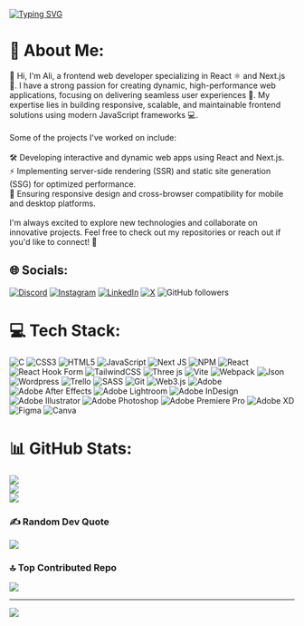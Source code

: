 [![Typing SVG](https://readme-typing-svg.herokuapp.com/?color=3ea7d7&size=35&center=true&vCenter=true&width=1000&lines=Hi,+I'm+Ali+Yara;I'm+a+Front+End+Web+Developer+👨🏽‍💻)](https://git.io/typing-svg)

# 💫 About Me:
👋 Hi, I'm Ali, a frontend web developer specializing in React ⚛️ and Next.js 🚀. I have a strong passion for creating dynamic, high-performance web applications, focusing on delivering seamless user experiences 🌟. My expertise lies in building responsive, scalable, and maintainable frontend solutions using modern JavaScript frameworks 💻.<br><br>Some of the projects I've worked on include:<br><br>🛠️ Developing interactive and dynamic web apps using React and Next.js.<br>⚡ Implementing server-side rendering (SSR) and static site generation (SSG) for optimized performance.<br>📱 Ensuring responsive design and cross-browser compatibility for mobile and desktop platforms.<br><br>I'm always excited to explore new technologies and collaborate on innovative projects. Feel free to check out my repositories or reach out if you'd like to connect! 🤝


## 🌐 Socials:
[![Discord](https://img.shields.io/badge/Discord-%237289DA.svg?logo=discord&logoColor=white)](https://discord.gg/aliyara29) [![Instagram](https://img.shields.io/badge/Instagram-%23E4405F.svg?logo=Instagram&logoColor=white)](https://instagram.com/__aliyara) [![LinkedIn](https://img.shields.io/badge/LinkedIn-%230077B5.svg?logo=linkedin&logoColor=white)](https://linkedin.com/in/ali-yara-cc) [![X](https://img.shields.io/badge/X-black.svg?logo=X&logoColor=white)](https://x.com/ALIYARA27498214) ![GitHub followers](https://img.shields.io/github/followers/aliyara290)



# 💻 Tech Stack:
![C](https://img.shields.io/badge/c-%2300599C.svg?style=for-the-badge&logo=c&logoColor=white) ![CSS3](https://img.shields.io/badge/css3-%231572B6.svg?style=for-the-badge&logo=css3&logoColor=white) ![HTML5](https://img.shields.io/badge/html5-%23E34F26.svg?style=for-the-badge&logo=html5&logoColor=white) ![JavaScript](https://img.shields.io/badge/javascript-%23323330.svg?style=for-the-badge&logo=javascript&logoColor=%23F7DF1E) ![Next JS](https://img.shields.io/badge/Next-black?style=for-the-badge&logo=next.js&logoColor=white) ![NPM](https://img.shields.io/badge/NPM-%23CB3837.svg?style=for-the-badge&logo=npm&logoColor=white) ![React](https://img.shields.io/badge/react-%2320232a.svg?style=for-the-badge&logo=react&logoColor=%2361DAFB) ![React Hook Form](https://img.shields.io/badge/React%20Hook%20Form-%23EC5990.svg?style=for-the-badge&logo=reacthookform&logoColor=white) ![TailwindCSS](https://img.shields.io/badge/tailwindcss-%2338B2AC.svg?style=for-the-badge&logo=tailwind-css&logoColor=white) ![Three js](https://img.shields.io/badge/threejs-black?style=for-the-badge&logo=three.js&logoColor=white) ![Vite](https://img.shields.io/badge/vite-%23646CFF.svg?style=for-the-badge&logo=vite&logoColor=white) ![Webpack](https://img.shields.io/badge/webpack-%238DD6F9.svg?style=for-the-badge&logo=webpack&logoColor=black) ![Json](https://img.shields.io/badge/-Json-05122A?style=flat&logo=json) ![Wordpress](https://img.shields.io/badge/Wordpress-21759B?style=for-the-badge&logo=wordpress&logoColor=white) ![Trello](https://img.shields.io/badge/-Trello-05122A?style=flat&logo=trello) ![SASS](	https://img.shields.io/badge/Sass-CC6699?style=for-the-badge&logo=sass&logoColor=white) ![Git](https://img.shields.io/badge/-Git-05122A?style=flat&logo=git)  ![Web3.js](https://img.shields.io/badge/web3.js-F16822?style=for-the-badge&logo=web3.js&logoColor=white) ![Adobe](https://img.shields.io/badge/adobe-%23FF0000.svg?style=for-the-badge&logo=adobe&logoColor=white) ![Adobe After Effects](https://img.shields.io/badge/Adobe%20After%20Effects-9999FF.svg?style=for-the-badge&logo=Adobe%20After%20Effects&logoColor=white) ![Adobe Lightroom](https://img.shields.io/badge/Adobe%20Lightroom-31A8FF.svg?style=for-the-badge&logo=Adobe%20Lightroom&logoColor=white) ![Adobe InDesign](https://img.shields.io/badge/Adobe%20InDesign-49021F?style=for-the-badge&logo=adobeindesign&logoColor=FF3366) ![Adobe Illustrator](https://img.shields.io/badge/adobe%20illustrator-%23FF9A00.svg?style=for-the-badge&logo=adobe%20illustrator&logoColor=white) ![Adobe Photoshop](https://img.shields.io/badge/adobe%20photoshop-%2331A8FF.svg?style=for-the-badge&logo=adobe%20photoshop&logoColor=white) ![Adobe Premiere Pro](https://img.shields.io/badge/Adobe%20Premiere%20Pro-9999FF.svg?style=for-the-badge&logo=Adobe%20Premiere%20Pro&logoColor=white) ![Adobe XD](https://img.shields.io/badge/Adobe%20XD-470137?style=for-the-badge&logo=Adobe%20XD&logoColor=#FF61F6) ![Figma](https://img.shields.io/badge/figma-%23F24E1E.svg?style=for-the-badge&logo=figma&logoColor=white) ![Canva](https://img.shields.io/badge/Canva-%2300C4CC.svg?style=for-the-badge&logo=Canva&logoColor=white)
# 📊 GitHub Stats:
![](https://github-readme-stats.vercel.app/api?username=aliyara290&theme=codeSTACKr&hide_border=false&include_all_commits=false&count_private=false)<br/>
![](https://github-readme-streak-stats.herokuapp.com/?user=aliyara290&theme=codeSTACKr&hide_border=false)<br/>
![](https://github-readme-stats.vercel.app/api/top-langs/?username=aliyara290&theme=codeSTACKr&hide_border=false&include_all_commits=false&count_private=false&layout=compact)

### ✍️ Random Dev Quote
![](https://quotes-github-readme.vercel.app/api?type=horizontal&theme=radical)

### 🔝 Top Contributed Repo
![](https://github-contributor-stats.vercel.app/api?username=aliyara290&limit=5&theme=radical&combine_all_yearly_contributions=true)

---
[![](https://visitcount.itsvg.in/api?id=aliyara290&icon=7&color=1)](https://visitcount.itsvg.in)

<!-- Proudly created with GPRM ( https://gprm.itsvg.in ) -->
